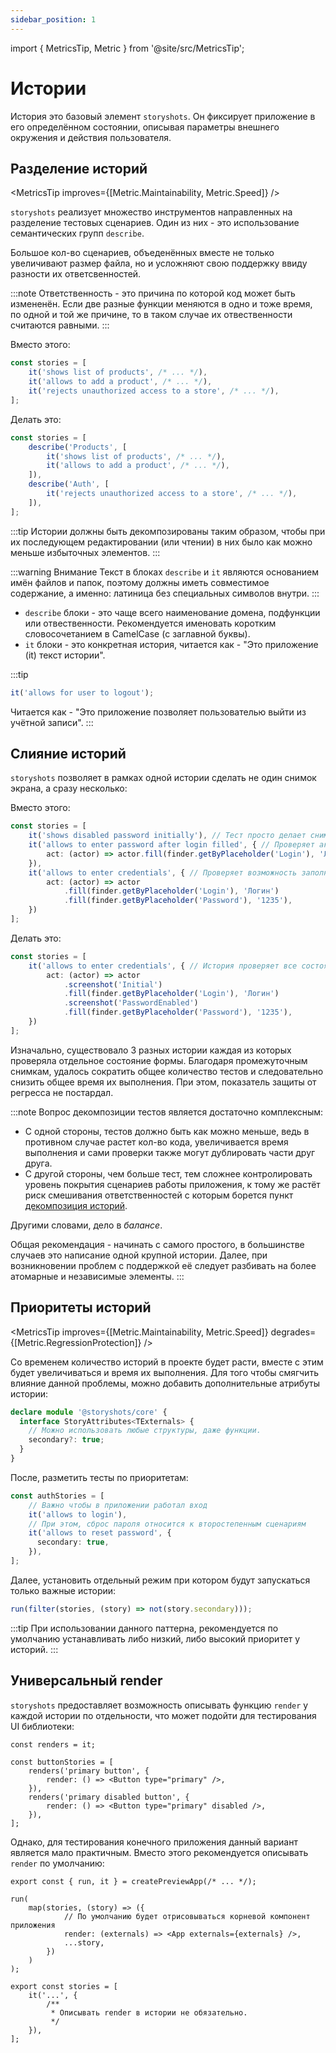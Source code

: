 ```yaml
---
sidebar_position: 1
---
```


import { MetricsTip, Metric } from '@site/src/MetricsTip';

# Истории

История это базовый элемент `storyshots`. Он фиксирует приложение в его определённом состоянии, описывая параметры
внешнего окружения и действия пользователя.

## Разделение историй

<MetricsTip improves={[Metric.Maintainability, Metric.Speed]} />

`storyshots` реализует множество инструментов направленных на разделение тестовых сценариев. Один из них - это
использование семантических групп `describe`.

Большое кол-во сценариев, объеденённых вместе не только увеличивают размер файла, но и усложняют свою поддержку ввиду
разности их ответсвенностей.

:::note
Ответственность - это причина по которой код может быть измененён. Если две разные функции меняются в одно и тоже время,
по одной и той же причине, то в таком случае их отвественности считаются равными.
:::

<p style={{ color: 'red' }}>Вместо этого:</p>

```ts
const stories = [
    it('shows list of products', /* ... */),
    it('allows to add a product', /* ... */),
    it('rejects unauthorized access to a store', /* ... */),
];
```

<p style={{ color: 'green' }}>Делать это:</p>

```ts
const stories = [
    describe('Products', [
        it('shows list of products', /* ... */),
        it('allows to add a product', /* ... */),
    ]),
    describe('Auth', [
        it('rejects unauthorized access to a store', /* ... */),
    ]),
];
```

:::tip
Истории должны быть декомпозированы таким образом, чтобы при их последующем редактировании (или чтении) в них было как
можно меньше избыточных элементов.
:::

[//]: # (TODO: Move from here START)

:::warning Внимание
Текст в блоках `describe` и `it` являются основанием имён файлов и папок, поэтому должны иметь совместимое содержание, а
именно: латиница без специальных символов внутри.
:::

* `describe` блоки - это чаще всего наименование домена, подфункции или отвественности. Рекомендуется именовать коротким
  словосочетанием в CamelCase (с заглавной буквы).
* `it` блоки - это конкретная история, читается как - "Это приложение (it) текст истории".

:::tip

```ts
it('allows for user to logout');
```

Читается как - "Это приложение позволяет пользователью выйти из учётной записи".
:::

[//]: # (TODO: Move from here END)

## Слияние историй

<MetricsTip improves={[Metric.Speed]} degrades={[Metric.Maintainability]} />

`storyshots` позволяет в рамках одной истории сделать не один снимок экрана, а сразу несколько:

<p style={{ color: 'red' }}>Вместо этого:</p>

```ts
const stories = [
    it('shows disabled password initially'), // Тест просто делает снимок изначального состояния страницы
    it('allows to enter password after login filled', { // Проверяет активность пароля после ввода
        act: (actor) => actor.fill(finder.getByPlaceholder('Login'), 'Логин'),
    }),
    it('allows to enter credentials', { // Проверяет возможность заполнения формы
        act: (actor) => actor
            .fill(finder.getByPlaceholder('Login'), 'Логин')
            .fill(finder.getByPlaceholder('Password'), '1235'),
    })
];
```

<p style={{ color: 'green' }}>Делать это:</p>

```ts
const stories = [
    it('allows to enter credentials', { // История проверяет все состояния сразу
        act: (actor) => actor
            .screenshot('Initial')
            .fill(finder.getByPlaceholder('Login'), 'Логин')
            .screenshot('PasswordEnabled')
            .fill(finder.getByPlaceholder('Password'), '1235'),
    })
];
```

Изначально, существовало 3 разных истории каждая из которых проверяла отдельное состояние формы. Благодаря
промежуточным снимкам, удалось сократить общее количество тестов и следовательно снизить общее время их выполнения. При
этом, показатель защиты от регресса не постардал.

:::note
Вопрос декомпозиции тестов является достаточно комплексным:

* С одной стороны, тестов должно быть как можно меньше, ведь в противном случае растет кол-во кода, увеличивается время
  выполнения и сами проверки также могут дублировать части друг друга.
* С другой стороны, чем больше тест, тем сложнее контролировать уровень покрытия сценариев работы приложения, к тому же
  растёт риск смешивания ответственностей с которым борется пункт [декомпозиция историй](/patterns/stories#разделение-историй).

Другими словами, дело в *балансе*.

Общая рекомендация - начинать с самого простого, в большинстве случаев это написание одной крупной истории. Далее, при
возникновении проблем с поддержкой её следует разбивать на более атомарные и независимые элементы.
:::

## Приоритеты историй

<MetricsTip improves={[Metric.Maintainability, Metric.Speed]} degrades={[Metric.RegressionProtection]} />

Со временем количество историй в проекте будет расти, вместе с этим будет увеличиваться и время их выполнения. Для того
чтобы смягчить влияние данной проблемы, можно добавить дополнительные атрибуты истории:


```ts title="extend-module.ts"
declare module '@storyshots/core' {
  interface StoryAttributes<TExternals> {
    // Можно использовать любые структуры, даже функции.
    secondary?: true;
  }
}
```

После, разметить тесты по приоритетам:

```ts
const authStories = [
    // Важно чтобы в приложении работал вход 
    it('allows to login'),
    // При этом, сброс пароля относится к второстепенным сценариям 
    it('allows to reset password', {
      secondary: true,
    }),
];
```

Далее, установить отдельный режим при котором будут запускаться только важные истории:

```ts
run(filter(stories, (story) => not(story.secondary)));
```

:::tip
При использовании данного паттерна, рекомендуется по умолчанию устанавливать либо низкий, либо высокий
приоритет у историй.
:::

## Универсальный render

<MetricsTip improves={[Metric.Maintainability]} />

`storyshots` предоставляет возможность описывать функцию `render` у каждой истории по отдельности, что может подойти для
тестирования UI библиотеки:

```tsx
const renders = it;

const buttonStories = [
    renders('primary button', {
        render: () => <Button type="primary" />,
    }),
    renders('primary disabled button', {
        render: () => <Button type="primary" disabled />,
    }),
];
```

Однако, для тестирования конечного приложения данный вариант является мало практичным. Вместо этого рекомендуется описывать
`render` по умолчанию:

```tsx title="preview.tsx"
export const { run, it } = createPreviewApp(/* ... */);
```

```tsx title="index.tsx"
run(
    map(stories, (story) => ({
            // По умолчанию будет отрисовываться корневой компонент приложения 
            render: (externals) => <App externals={externals} />,
            ...story,
        })
    )
);
```

```tsx title="stories.tsx"
export const stories = [
    it('...', {
        /**
         * Описывать render в истории не обязательно.
         */
    }),
];
```
